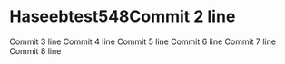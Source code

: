 # Haseebtest548Commit 2 line
Commit 3 line
Commit 4 line
Commit 5 line
Commit 6 line
Commit 7 line
Commit 8 line
